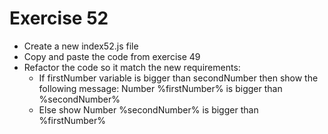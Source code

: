# Exercise 52

* Create a new index52.js file
* Copy and paste the code from exercise 49
* Refactor the code so it match the new requirements:
  * If firstNumber variable is bigger than secondNumber then show the following message: Number %firstNumber% is bigger than %secondNumber%
  * Else show Number %secondNumber% is bigger than %firstNumber%